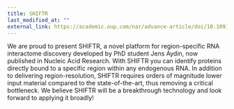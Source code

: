 ```yaml
---
title: SHIFTR
last_modified_at: ""
external_link: https://academic.oup.com/nar/advance-article/doi/10.1093/nar/gkae038/7590919
---
```


We are proud to present SHIFTR, a novel platform for region-specific RNA interactome discovery developed by PhD student Jens Aydin, now published in Nucleic Acid Research.
With SHIFTR you can identify proteins directly bound to a specific region within any endogenous RNA. In addition to delivering region-resolution, SHIFTR requires orders of magnitude lower input material compared to the state-of-the-art, thus removing a critical bottleneck. We believe SHIFTR will be a breakthrough technology and look forward to applying it broadly!

